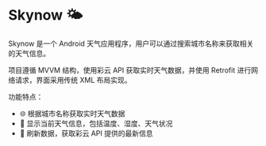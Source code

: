 # Skynow 🌤️

Skynow 是一个 Android 天气应用程序，用户可以通过搜索城市名称来获取相关的天气信息。

项目遵循 MVVM 结构，使用彩云 API 获取实时天气数据，并使用 Retrofit 进行网络请求，界面采用传统 XML 布局实现。

功能特点：

- 🌐 根据城市名称获取实时天气数据
- 📍 显示当前天气信息，包括温度、湿度、天气状况
- 🔄 刷新数据，获取彩云 API 提供的最新信息
